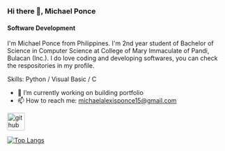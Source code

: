 ### Hi there 👋, Michael Ponce
#### Software Development

I'm Michael Ponce from Philippines. I'm 2nd year student of Bachelor of Science in Computer Science at College of Mary Immaculate of Pandi, Bulacan (Inc.). I do love coding and developing softwares, you can check the respositories in my profile.

Skills: Python / Visual Basic / C

- 🔭 I’m currently working on building portfolio 
- 📫 How to reach me: michaelalexisponce15@gmail.com 


[<img src='https://cdn.jsdelivr.net/npm/simple-icons@3.0.1/icons/github.svg' alt='github' height='40'>](https://github.com/mikerusensei)  

[![Top Langs](https://github-readme-stats.vercel.app/api/top-langs/?username=mikerusensei)](https://github.com/anuraghazra/github-readme-stats)

